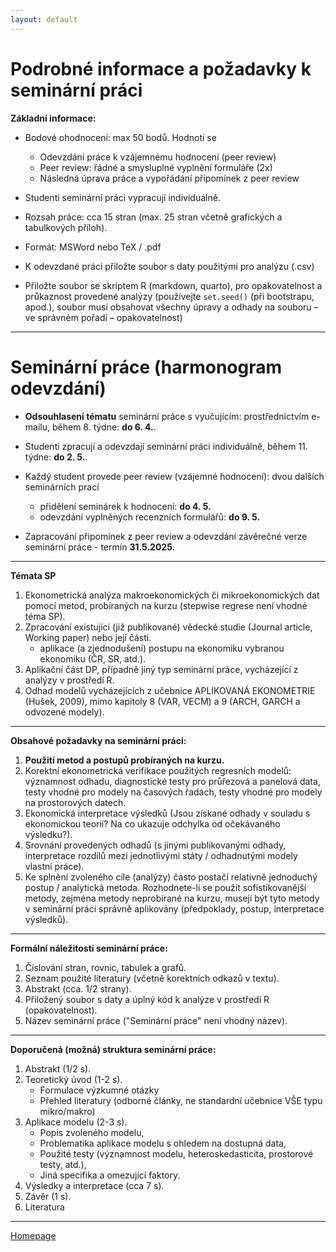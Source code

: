 ```yaml
---
layout: default
---
```



# Podrobné informace a požadavky k seminární práci 


**Základní  informace:**

*	Bodové ohodnocení: max 50 bodů. Hodnotí se  
      +	Odevzdání práce k vzájemnému hodnocení (peer review)  
      +	Peer review: řádné a smysluplné vyplnění  formuláře (2x)  
      + Následná úprava práce a vypořádání připomínek z peer review  

*	Studenti seminární práci vypracují individuálně.  
*	Rozsah práce:  cca 15 stran (max. 25 stran včetně grafických a tabulkových příloh).
* Formát:  MSWord nebo TeX / .pdf

*	K odevzdané práci přiložte soubor s daty použitými pro analýzu (.csv)
*	Přiložte soubor se skriptem R (markdown, quarto), pro opakovatelnost a průkaznost provedené analýzy 
(používejte `set.seed()` (při bootstrapu, apod.), soubor musí obsahovat všechny úpravy a odhady na souboru – ve správném pořadí  – opakovatelnost)

---  

# Seminární práce (harmonogram odevzdání)

* **Odsouhlasení tématu** seminární práce s vyučujícím: prostřednictvím e-mailu, během 8. týdne: **do 6. 4.**.

* Studenti zpracují a odevzdají seminární práci individuálně, během 11. týdne: **do 2. 5.**.  
 
* Každý student provede peer review (vzájemné hodnocení): dvou dalších seminárních prací
  - přidělení seminárek k hodnocení: **do 4. 5.**  
  - odevzdání vyplněných recenzních formulářů: **do 9. 5.**  

* Zapracování připomínek z peer review a odevzdání závěrečné verze seminární práce - termín **31.5.2025.**  

---  

**Témata SP**

1. Ekonometrická analýza makroekonomických či mikroekonomických dat pomocí metod, probíraných na kurzu (stepwise regrese není vhodné téma SP).  
2. Zpracování existující (již publikované) vědecké studie (Journal article, Working paper) nebo její části.  
   - aplikace (a zjednodušení) postupu na ekonomiku vybranou ekonomiku (ČR, SR, atd.).  
3. Aplikační část DP, případně jiný typ seminární práce, vycházející z analýzy v prostředí R.    
4. Odhad modelů vycházejících z učebnice APLIKOVANÁ EKONOMETRIE (Hušek, 2009), mimo kapitoly 8 (VAR, VECM) a 9 (ARCH, GARCH a odvozené modely).   

--- 

**Obsahové požadavky na seminární práci:**


1. **Použití metod a postupů probíraných na kurzu.**  
2. Korektní ekonometrická verifikace použitých regresních modelů: významnost odhadu, diagnostické testy pro průřezová a panelová data, testy vhodné pro modely na časových řadách, testy vhodné pro modely na prostorových datech.  
3. Ekonomická interpretace výsledků (Jsou získané odhady v souladu s ekonomickou teorií? Na co ukazuje odchylka od očekávaného výsledku?).  
4. Srovnání provedených odhadů (s jinými publikovanými odhady, interpretace rozdílů mezi jednotlivými státy / odhadnutými modely vlastní práce).   
5. Ke splnění zvoleného cíle (analýzy) často postačí relativně jednoduchý postup / analytická metoda. Rozhodnete-li se použít sofistikovanější metody, zejména metody neprobírané na kurzu, musejí být tyto metody v seminární práci správně aplikovány (předpoklady, postup, interpretace výsledků).  


---

**Formální náležitosti seminární práce:** 

1. Číslování stran, rovnic, tabulek a grafů.  
2. Seznam použité literatury (včetně korektních odkazů v textu).  
3. Abstrakt (cca. 1/2 strany).  
4. Přiložený soubor s daty a úplný kód k analýze v prostředí R (opakovatelnost).
5. Název seminární práce ("Seminární práce" není vhodný název).  

---

**Doporučená (možná) struktura seminární práce:**

1. Abstrakt (1/2 s).  
2. Teoretický úvod	(1-2 s).   
    - Formulace výzkumné otázky  
    - Přehled literatury (odborné články, ne standardní učebnice VŠE typu mikro/makro)  
3. Aplikace modelu (2-3 s).  
    - Popis zvoleného modelu,  
    - Problematika aplikace modelu s ohledem na dostupná data,
    - Použité testy (významnost modelu, heteroskedasticita, prostorové testy, atd.),
    - Jiná specifika a omezující faktory.  
4. Výsledky a interpretace	(cca 7 s).   
5. Závěr	(1 s).  
6. Literatura 

--- 

[Homepage](https://formanektomas.github.io/4EK417/)
